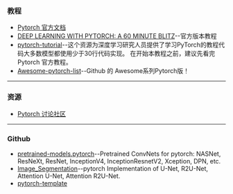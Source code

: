 

### 教程

- [Pytorch 官方文档](https://pytorch-cn.readthedocs.io/zh/latest/)
- [DEEP LEARNING WITH PYTORCH: A 60 MINUTE BLITZ](https://pytorch.org/tutorials/beginner/deep_learning_60min_blitz.html)--官方版本教程
- [pytorch-tutorial](https://github.com/yunjey/pytorch-tutorial)--这个资源为深度学习研究人员提供了学习PyTorch的教程代码大多数模型都使用少于30行代码实现。 在开始本教程之前，建议先看完 Pytorch 官方教程。
- [Awesome-pytorch-list](https://github.com/bharathgs/Awesome-pytorch-list)--Github 的 Awesome系列Pytorch版！


---
### 资源

- [Pytorch 讨论社区](https://discuss.pytorch.org/)



---
### Github

- [pretrained-models.pytorch](https://github.com/Cadene/pretrained-models.pytorch)--Pretrained ConvNets for pytorch: NASNet, ResNeXt, ResNet, InceptionV4, InceptionResnetV2, Xception, DPN, etc.
- [Image_Segmentation](https://github.com/LeeJunHyun/Image_Segmentation)--pytorch Implementation of U-Net, R2U-Net, Attention U-Net, Attention R2U-Net.
- [pytorch-template](https://github.com/lyakaap/pytorch-template)

